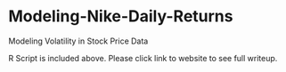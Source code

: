 # Modeling-Nike-Daily-Returns
Modeling Volatility in Stock Price Data

R Script is included above. Please click link to website to see full writeup.

 
